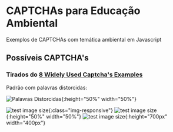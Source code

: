 # CAPTCHAs para Educação Ambiental

Exemplos de CAPTCHAs com temática ambiental em Javascript

## Possíveis CAPTCHA's 

### Tirados do [8 Widely Used Captcha's Examples](https://www.letsnurture.com/blog/8-widely-used-captcha-examples.html)

Padrão com palavras distorcidas:

![Palavras Distorcidas](https://www.letsnurture.com/wp-content/uploads/2017/05/simple-captcha.jpg){:height="50%" width="50%"}

![test image size](https://www.letsnurture.com/wp-content/uploads/2017/05/simple-captcha.jpg){:class="img-responsive"}
![test image size](https://www.letsnurture.com/wp-content/uploads/2017/05/simple-captcha.jpg){:height="50%" width="50%"}
![test image size](https://www.letsnurture.com/wp-content/uploads/2017/05/simple-captcha.jpg){:height="700px" width="400px"}